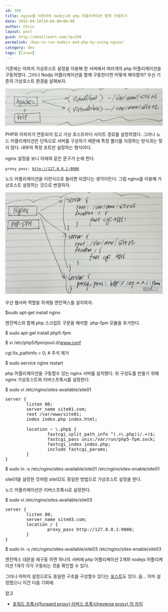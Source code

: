 ```yaml
---
id: 350
title: nginx를 이용하여 nodejs와 php 어플리케이션 함께 구동하기
date: 2015-04-10T10:04:00+00:00
author: Chris
layout: post
guid: http://whatilearn.com/?p=350
permalink: /how-to-run-nodejs-and-php-by-using-nginx/
category: dev
tags: [linux]
---
```

기존에는 아파치 가상호스트 설정을 이용해 한 서버에서 여러개의 php 어플리케이션을 구동하였다. 그러나 Nodjs 어플리케이션을 함께 구동한다면 어떻게 해야할까? 우선 기존의 가상호스트 환경을 살펴보자.

![](/assets/imgs/2015/virtualhost.png)

PHP와 아파치가 연동되어 있고 가상 호스트마다 사이트 경로를 설정하였다. <span style="line-height: 1.5;">그러나 노드 어플리케이션은 단독으로 서버를 구성하기 때문에 특정 폴더를 지정하는 방식과는 맞지 않다. 내부의 특정 포트만 설정하는 형식이다. </span>

nginx 설정을 보니 아래와 같은 문구가 눈에 띈다.

<code>proxy_pass: http://127.0.0.1:9000</code>

노드 어플리케이션을 이런식으로 돌리면 되겠다는 생각이든다. 그럼 nginx를 이용해 가상호스트 설정하는 것으로 변경하자.

![](/assets/imgs/2015/virtualhost2.png)

우선 웹서버 역할을 하게될 엔진엑스를 설치하자.

$sudo apt-get install nginx

엔진엑스와 함께 php 스크립트 구문을 해석할  php-fpm 모듈을 추가한다.

$ sudo apt-get install php5-fpm

$ vi /etc/php5/fpm/pool.d/www.conf

cgi.fix_pathinfo = 0; # 주석 제거

$ sudo service nginx restart

php 어플리케이션을 구동할수 있는 nginx 서버를 설치했다. 위 구성도를 만들기 위해 nginx 가상호스트와 리버스프록시를 설정한다.

$ sudo vi /etc/nginx/sites-available/site01
<pre class="lang:sh decode:true ">server {
        listen 80;
        server_name site01.com;
        root /var/www/site01;
        index index.php index.html;

        location ~ \.php$ {
                fastcgi_split_path_info ^(.+\.php)(/.+)$;
                fastcgi_pass unix:/var/run/php5-fpm.sock;
                fastcgi_index index.php;
                include fastcgi_params;
        }
}
</pre>
$ sudo ln -s /etc/nginx/sites-available/site01 /etc/nginx/sites-enable/site01

site01을 설정한 것처럼 site02도 동일한 방법으로 가상호스트 설정을 한다.

노드 어플리케이션은 리버스프록시로 설정한다.

$ sudo vi /etc/nginx/sites-available/site03
<pre class="lang:sh decode:true">server {
        listen 80;
        server_name site03.com;
        location / {
                proxy_pass http://127.0.0.1:9000;
        }
}
</pre>
$ sudo ln -s /etc/nginx/sites-available/site03 /etc/nginx/sites-enable/site03

엔진엑스 데몬을 재구동 하면 하나의 서버에 php 어플리케이션 2개와 nodejs 어플리케이션 1개각 각각 구동되는 것을 확인할 수 있다.

그러나 아파치 설정으로도 동일한 구조를 구성할수 있다는 <a href="http://blog.grotesq.com/post/448">포스트</a>도 있다. 음... 이미 설정했으니 이건 다음 기회에.

참고
<ul>
	<li><a href="http://lesstif.com/pages/viewpage.action?pageId=21430345">포워드 프록시(forward proxy) 리버스 프록시(reverse proxy) 의 차이</a></li>
</ul>